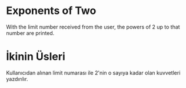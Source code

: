# Exponents of Two
With the limit number received from the user, the powers of 2 up to that number are printed.

# İkinin Üsleri
Kullanıcıdan alınan limit numarası ile 2'nin o sayıya kadar olan kuvvetleri yazdırılır.
